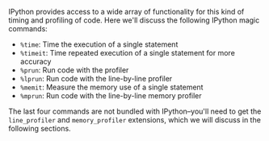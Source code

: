 IPython provides access to a wide array of functionality for this kind of timing and profiling of code. Here we'll discuss the following IPython magic commands:

* <code>%time</code>: Time the execution of a single statement
* <code>%timeit</code>: Time repeated execution of a single statement for more accuracy
* <code>%prun</code>: Run code with the profiler
* <code>%lprun</code>: Run code with the line-by-line profiler
* <code>%memit</code>: Measure the memory use of a single statement
* <code>%mprun</code>: Run code with the line-by-line memory profiler

The last four commands are not bundled with IPython–you'll need to get the <code>line_profiler</code> and <code>memory_profiler</code> extensions, which we will discuss in the following sections.
